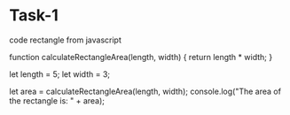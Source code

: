 # Task-1
code rectangle from javascript

function calculateRectangleArea(length, width) {
    return length * width;
}


let length = 5;
let width = 3;


let area = calculateRectangleArea(length, width);
console.log("The area of the rectangle is: " + area);
